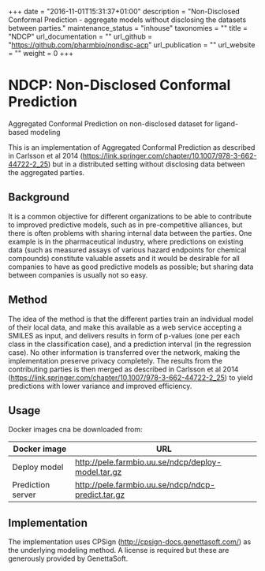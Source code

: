 +++
date = "2016-11-01T15:31:37+01:00"
description = "Non-Disclosed Conformal Prediction - aggregate models without disclosing the datasets between parties."
maintenance_status = "inhouse"
taxonomies = ""
title = "NDCP"
url_documentation = ""
url_github = "https://github.com/pharmbio/nondisc-acp"
url_publication = ""
url_website = ""
weight = 0
+++

# NDCP: Non-Disclosed Conformal Prediction
Aggregated Conformal Prediction on non-disclosed dataset for ligand-based modeling

This is an implementation of Aggregated Conformal Prediction as described in Carlsson et al 2014 (https://link.springer.com/chapter/10.1007/978-3-662-44722-2_25) but in a distributed setting without disclosing data between the aggregated parties.

## Background
It is a common objective for different organizations to be able to contribute to improved predictive models, such as in pre-competitive alliances, but there is often problems with sharing internal data between the parties. One example is in the pharmaceutical industry, where predictions on existing data (such as measured assays of various hazard endpoints for chemical compounds) constitute valuable assets and it would be desirable for all companies to have as good predictive models as possible; but sharing data between companies is usually not so easy.

## Method
The idea of the method is that the different parties train an individual model of their local data, and make this available as a web service accepting a SMILES as input, and delivers results in form of p-values (one per each class in the classification case), and a prediction interval (in the regression case). No other information is transferred over the network, making the implementation preserve privacy completely. The results from the contributing parties is then merged as described in Carlsson et al 2014 (https://link.springer.com/chapter/10.1007/978-3-662-44722-2_25) to yield predictions with lower variance and improved efficiency.

## Usage
Docker images cna be downloaded from: 

| Docker image      | URL                                                |
| ----------------- | -------------------------------------------------- |
| Deploy model      | http://pele.farmbio.uu.se/ndcp/deploy-model.tar.gz | 
| Prediction server | http://pele.farmbio.uu.se/ndcp/ndcp-predict.tar.gz |

## Implementation
The implementation uses CPSign (http://cpsign-docs.genettasoft.com/) as the underlying modeling method. A license is required but these are generously provided by GenettaSoft.

